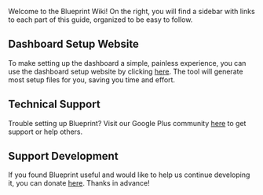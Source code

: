 Welcome to the Blueprint Wiki! On the right, you will find a sidebar with links to each part of this guide, organized to be easy to follow.

## Dashboard Setup Website
To make setting up the dashboard a simple, painless experience, you can use the dashboard setup website by clicking [here](http://www.jahirfiquitiva.me/dashsetup/). The tool will generate most setup files for you, saving you time and effort.

## Technical Support
Trouble setting up Blueprint? Visit our Google Plus community [here](https://plus.google.com/communities/117748118619432374563) to get support or help others.

## Support Development
If you found Blueprint useful and would like to help us continue developing it, you can donate [here](https://www.jahirfiquitiva.me/donate/). Thanks in advance!